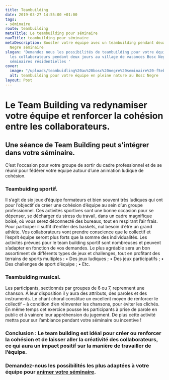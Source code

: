 ```yaml
---
title: Teambuilding
date: 2019-03-27 14:55:00 +01:00
tags:
- séminaire
route: teambuilding
metaTitle: Le teambuilding pour séminaire
navTitle: teambuilding pour séminaire
metaDescription: Booster votre équipe avec un teambuilding pendant deux jours au Bosc
  Negre séminaire
slogan: 'Demandez nous les possibilités de teambuilding pour votre équipe et booster
  les collaborateurs pendant deux jours au village de vacances Bosc Negre pour les
  séminaires résidentielles '
cover:
  image: "/uploads/teambuidling%20au%20bosc%20negre%20seminaire%20-f5eb97.jpg"
  alt: teambuilding pour votre équipe en pleine nature au Bosc Negre
layout: Post
---
```


# Le Team Building va redynamiser votre équipe et renforcer la cohésion entre les collaborateurs.

## Une séance de Team Building peut s’intégrer dans votre séminaire. 
C’est l’occasion pour votre groupe de sortir du cadre professionnel et de se réunir pour fédérer votre équipe autour d’une animation ludique de cohésion.

### Teambuiding sportif. 
Il s’agit de six jeux d’équipe formateurs et bien souvent très ludiques qui ont pour l’objectif de créer une cohésion d’équipe au sein d’un groupe professionnel. Ces activités sportives sont une bonne occasion pour se dépenser, se décharger du stress du travail, dans un cadre magnifique boisé, où vous serez déconnecté des bureaux, tout en respirant l’air frais. Pour participer il suffit d’enfiler des baskets, nul besoin d’être un grand athlète.
Vos collaborateurs vont prendre conscience que le collectif et l’esprit équipe seront plus forts que la somme des individualités. 
Les activités prévues pour le team building sportif sont nombreuses et peuvent s’adapter en fonction de vos demandes. Le plus agréable sera un bon assortiment de différents types de jeux et challenges, tout en profitant des terrains de sports multiples :
•	Des jeux ludiques ; 
•	Des jeux participatifs ;
•	Des challenges de sport d’équipe ;
•	Etc.


### Teambuiding musical. 
Les participants, sectionnés par groupes de 6 ou 7, reprennent une chanson. A leur disposition il y aura des attributs,  des paroles et des instruments. Le chant choral constitue un excellent moyen de renforcer le collectif – à condition d’en réinventer les chansons, pour éviter les clichés. En même temps cet exercice pousse les participants à prise de parole en public et à vaincre leur appréhension du jugement.  De plus cette activité mettra pour sur l’ambiance pendant votre séminaire ou incentive !

### Conclusion : Le team building est idéal pour créer ou renforcer la cohésion et de laisser aller la créativité des collaborateurs, ce qui aura un impact positif sur la manière de travailler de l’équipe.

### Demandez-nous les possibilités les plus adaptées à votre équipe pour [animer votre séminaire](https://www.boscnegre-vacances.com/soiree-seminaire/).

